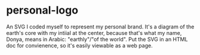 # personal-logo
An SVG I coded myself to represent my personal brand.
It's a diagram of the earth's core with my intiial at the center, because that's what my name, Donya, means in Arabic: "earthly"/"of the world". Put the SVG in an HTML doc for convienence, so it's easily viewable as a web page.
